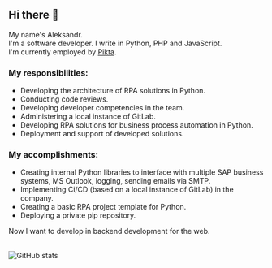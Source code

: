 ## Hi there 👋

My name's Aleksandr.<br>
I'm a software developer. I write in Python, PHP and JavaScript.<br>
I'm currently employed by [Pikta](https://pikta.ru/).

### My responsibilities:

- Developing the architecture of RPA solutions in Python.
- Conducting code reviews.
- Developing developer competencies in the team.
- Administering a local instance of GitLab.
- Developing RPA solutions for business process automation in Python.
- Deployment and support of developed solutions.

### My accomplishments:

- Creating internal Python libraries to interface with multiple SAP business systems, MS Outlook, logging, sending emails via SMTP.
- Implementing Ci/CD (based on a local instance of GitLab) in the company.
- Creating a basic RPA project template for Python.
- Deploying a private pip repository.

Now I want to develop in backend development for the web.

<br><img src="https://github-readme-stats.vercel.app/api?username=stigsanek&count_private=true&show_icons=true" alt="GitHub stats"><br>
